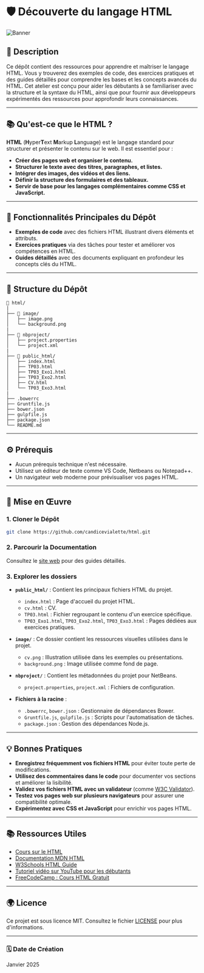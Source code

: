# 🛡️ **Découverte du langage HTML**

![Banner](image/background.png)

## 📄 **Description**
Ce dépôt contient des ressources pour apprendre et maîtriser le langage HTML. Vous y trouverez des exemples de code, des exercices pratiques et des guides détaillés pour comprendre les bases et les concepts avancés du HTML. Cet atelier est conçu pour aider les débutants à se familiariser avec la structure et la syntaxe du HTML, ainsi que pour fournir aux développeurs expérimentés des ressources pour approfondir leurs connaissances.

---
## 📚 **Qu'est-ce que le HTML ?**

**HTML** (**H**yper**T**ext **M**arkup **L**anguage) est le langage standard pour structurer et présenter le contenu sur le web. Il est essentiel pour :

- **Créer des pages web et organiser le contenu.**
- **Structurer le texte avec des titres, paragraphes, et listes.**
- **Intégrer des images, des vidéos et des liens.**
- **Définir la structure des formulaires et des tableaux.**
- **Servir de base pour les langages complémentaires comme CSS et JavaScript.**
  
---
## 🔗 **Fonctionnalités Principales du Dépôt**

- **Exemples de code** avec des fichiers HTML illustrant divers éléments et attributs.
- **Exercices pratiques** via des tâches pour tester et améliorer vos compétences en HTML.
- **Guides détaillés** avec des documents expliquant en profondeur les concepts clés du HTML.

---

## 📂 **Structure du Dépôt**

```
📂 html/
|
├── 📂 image/
│   ├── image.png
│   └── background.png
|
├── 📂 nbproject/
│   ├── project.properties
│   └── project.xml
|
├── 📂 public_html/
│   ├── index.html
│   ├── TP03.html
│   ├── TP03_Exo1.html
│   ├── TP03_Exo2.html
│   ├── CV.html
│   └── TP03_Exo3.html
|
├── .bowerrc
├── Gruntfile.js
├── bower.json
├── gulpfile.js
├── package.json
└── README.md
```

---

## ⚙️ **Prérequis**
- Aucun prérequis technique n'est nécessaire.
- Utilisez un éditeur de texte comme VS Code, Netbeans ou Notepad++.
- Un navigateur web moderne pour prévisualiser vos pages HTML.

---

## 🚀 **Mise en Œuvre**

### 1. **Cloner le Dépôt**

```bash
git clone https://github.com/candicevialette/html.git
```

### 2. **Parcourir la Documentation**

Consultez le [site web](https://candicevialette.github.io/html/public_html/) pour des guides détaillés.

### 3. **Explorer les dossiers**

- **`public_html/`** : Contient les principaux fichiers HTML du projet.
  - `index.html` : Page d'accueil du projet HTML.
  -  `cv.html` : CV.
  - `TP03.html` : Fichier regroupant le contenu d'un exercice spécifique.
  - `TP03_Exo1.html`, `TP03_Exo2.html`, `TP03_Exo3.html` : Pages dédiées aux exercices pratiques.

- **`image/`** : Ce dossier contient les ressources visuelles utilisées dans le projet.
  - `cv.png` : Illustration utilisée dans les exemples ou présentations.
  - `background.png` : Image utilisée comme fond de page.

- **`nbproject/`** : Contient les métadonnées du projet pour NetBeans.
  - `project.properties`, `project.xml` : Fichiers de configuration.

- **Fichiers à la racine** :
  - `.bowerrc`, `bower.json` : Gestionnaire de dépendances Bower.
  - `Gruntfile.js`, `gulpfile.js` : Scripts pour l'automatisation de tâches.
  - `package.json` : Gestion des dépendances Node.js.

---

## 💡 **Bonnes Pratiques**

- **Enregistrez fréquemment vos fichiers HTML** pour éviter toute perte de modifications.
- **Utilisez des commentaires dans le code** pour documenter vos sections et améliorer la lisibilité.
- **Validez vos fichiers HTML avec un validateur** (comme [W3C Validator](https://validator.w3.org/)).
- **Testez vos pages web sur plusieurs navigateurs** pour assurer une compatibilité optimale.
- **Expérimentez avec CSS et JavaScript** pour enrichir vos pages HTML.

---

## 📚 **Ressources Utiles**

- [Cours sur le HTML](https://candicevialette.github.io/html/public_html/TP03_Exo1.html)
- [Documentation MDN HTML](https://developer.mozilla.org/fr/docs/Web/HTML)
- [W3Schools HTML Guide](https://www.w3schools.com/html/)
- [Tutoriel vidéo sur YouTube pour les débutants](https://www.youtube.com/watch?v=pQN-pnXPaVg)
- [FreeCodeCamp : Cours HTML Gratuit](https://www.freecodecamp.org/learn/)
---

## 🌍 **Licence**

Ce projet est sous licence MIT. Consultez le fichier [LICENSE](LICENSE) pour plus d'informations.

---

### 🗓 **Date de Création**

Janvier 2025


